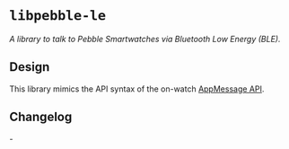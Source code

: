 # `libpebble-le`

_A library to talk to Pebble Smartwatches via Bluetooth Low Energy (BLE)._

## Design

This library mimics the API syntax of the on-watch [AppMessage API](https://developer.rebble.io/developer.pebble.com/docs/c/Foundation/AppMessage/index.html).

## Changelog

\-
